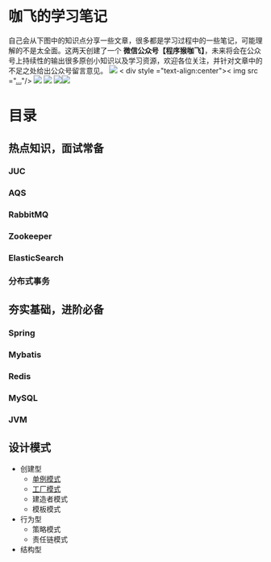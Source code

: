# 咖飞的学习笔记

自己会从下图中的知识点分享一些文章，很多都是学习过程中的一些笔记，可能理解的不是太全面。这两天创建了一个 **微信公众号【程序猴咖飞】**，未来将会在公众号上持续性的输出很多原创小知识以及学习资源，欢迎各位关注，并针对文章中的不足之处给出公众号留言意见。
![ ](http://1.12.65.107/upload/2022/06/sharpicons_Eagle-thumbnail.png)
< div style ="text-align:center">< img src ="[...](http://1.12.65.107/upload/2022/06/sharpicons_Eagle-thumbnail.png)"/></div>
![ ](https://img.shields.io/badge/WeChat-%E7%A8%8B%E5%BA%8F%E7%8C%B4%E5%92%96%E9%A3%9E-blue) ![ ](https://img.shields.io/badge/csdn-CSDN-orange) ![ ](https://img.shields.io/badge/cnblogs-%E5%8D%9A%E5%AE%A2%E5%9B%AD-9cf)![ ](https://img.shields.io/badge/oschina-%E5%BC%80%E6%BA%90%E4%B8%AD%E5%9B%BD-brightgreen)
# 目录
## 热点知识，面试常备
### JUC

### AQS

### RabbitMQ

### Zookeeper

### ElasticSearch

### 分布式事务

## 夯实基础，进阶必备
### Spring

### Mybatis

### Redis

### MySQL

### JVM

## 设计模式

- 创建型
    - [单例模式](https://mp.weixin.qq.com/s/o19D9p2Udw5_FV4H7VKpVw)
    - [工厂模式](https://mp.weixin.qq.com/s/fXb_51jO64nF6XKOEtFK2g)
    - 建造者模式
    - 模板模式
- 行为型
    - 策略模式
    - 责任链模式
- 结构型
